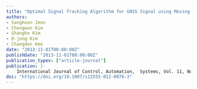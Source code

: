 ```yaml
---
title: "Optimal Signal Tracking Algorithm for GNSS Signal using Moving Set-point LQG System"
authors:
- Sanghoon Jeon
- Chongwon Kim
- Ghangho Kim
- O-jong Kim
- Changdon Kee
date: "2013-11-01T00:00:00Z"
publishDate: "2013-11-01T00:00:00Z"
publication_types: ["article-journal"]
publication: |-
    International Journal of Control, Automation,  Systems, Vol. 11, No.6
doi: "https://doi.org/10.1007/s12555-012-0076-3"
---
```

